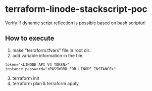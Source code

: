 # terraform-linode-stackscript-poc

Verify if dynamic script reflection is possible based on bash scripturl

## How to execute

1. make "terraform.tfvars" file in root dir.
2. add variable information in the file.

```
token="<LINODE API V4 TOKEN>"
instance_password="<PASSWORD FOR LINODE INSTANCE>"
```

3. terraform init
4. terraform plan & terraform apply
